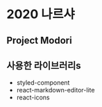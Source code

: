 # 2020 나르샤

## Project Modori

## 사용한 라이브러리s

-   styled-component
-   react-markdown-editor-lite
-   react-icons
